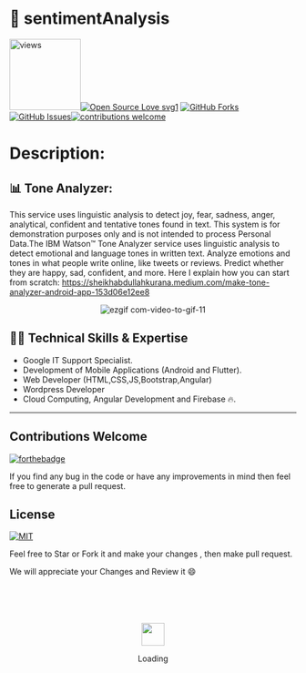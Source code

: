 # 🔭 sentimentAnalysis



<a href="https://github.com/Abdullah-Sheikh"><img alt="views" title="Github views" src="https://komarev.com/ghpvc/?username=Abdullah-Sheikh&style=flat-square" width="125"/></a>[![Open Source Love svg1](https://badges.frapsoft.com/os/v1/open-source.svg?v=103)](#) [![GitHub Forks](https://img.shields.io/github/forks/Abdullah-Sheikh/sentimentAnalysis.svg?style=social&label=Fork&maxAge=2592000)](https://www.github.com/Abdullah/sentimentAnalysis/fork)[![GitHub Issues](https://img.shields.io/github/issues/Abdullah-Sheikh/sentimentAnalysis.svg?style=flat&label=Issues&maxAge=2592000)](https://www.github.com/Abdullah-Sheikh/sentimentAnalysis/issues)[![contributions welcome](https://img.shields.io/badge/contributions-welcome-brightgreen.svg?style=flat&label=Contributions&colorA=red&colorB=black	)](#)



# Description:


## 📊 Tone Analyzer:

This service uses linguistic analysis to detect joy, fear, sadness, anger, analytical, confident and tentative tones found in text.
This system is for demonstration purposes only and is not intended to process Personal Data.The IBM Watson™ Tone Analyzer service uses linguistic analysis to detect emotional and language tones in written text.
  Analyze emotions and tones in what people write online, like tweets or reviews. Predict whether they are happy, sad, confident, and more.
  Here I explain how you can start from scratch: https://sheikhabdullahkurana.medium.com/make-tone-analyzer-android-app-153d06e12ee8
  
  <div align="center" >

![ezgif com-video-to-gif-11](https://user-images.githubusercontent.com/62107887/121067083-0f69e080-c7e4-11eb-8495-d7da6fe63fa9.gif)


</div>










## 👨‍💻 Technical Skills & Expertise
- Google IT Support Specialist.
- Development of  Mobile Applications (Android and Flutter).
- Web Developer (HTML,CSS,JS,Bootstrap,Angular)
- Wordpress Developer
- Cloud Computing, Angular Development and Firebase 🔥.

<hr>

## Contributions Welcome
[![forthebadge](https://forthebadge.com/images/badges/built-with-love.svg)](#)

If you find any bug in the code or have any improvements in mind then feel free to generate a pull request.


## License
[![MIT](https://img.shields.io/cocoapods/l/AFNetworking.svg?style=style&label=License&maxAge=2592000)](../master/LICENSE)            
	      


Feel free to Star or Fork it and make your changes , then make pull request.

We will appreciate your Changes and Review it 😄

<div align="center">
	<br>
	<br>
	<br>
	<br>
	<img src="https://enterprise.github.com/assets/spinners/octocat-spinner-128-26a44333917854c6794d55eac947b1277fced54f1f60c5df5d93431db8753bc5.gif" width="40" height="40">
	<p>Loading</p>
	<br>
	<br>
	<br>
	<br>
</div>
